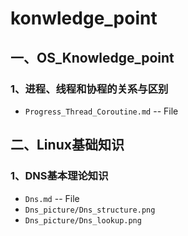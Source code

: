 # konwledge_point
## 一、OS_Knowledge_point
### 1、进程、线程和协程的关系与区别
* `Progress_Thread_Coroutine.md` -- File
## 二、Linux基础知识
### 1、DNS基本理论知识
* `Dns.md`  -- File 
* `Dns_picture/Dns_structure.png` 
* `Dns_picture/Dns_lookup.png`
